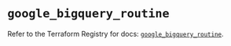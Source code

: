 # `google_bigquery_routine`

Refer to the Terraform Registry for docs: [`google_bigquery_routine`](https://registry.terraform.io/providers/hashicorp/google-beta/6.10.0/docs/resources/google_bigquery_routine).
